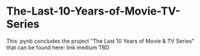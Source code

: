 # The-Last-10-Years-of-Movie-TV-Series
This .pynb concludes the project "The Last 10 Years of Movie &amp; TV Series" that can be found here: link medium TBD
